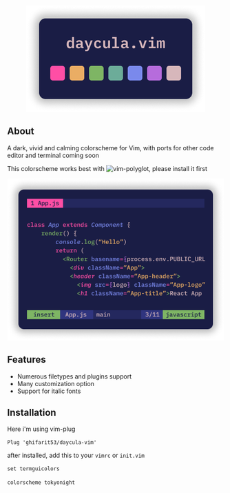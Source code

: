 <p align='center'><img src="images/palette.png"/></p>

## About

A dark, vivid and calming colorscheme for Vim, with ports for other code editor and terminal coming soon

This colorscheme works best with ![vim-polyglot](https://github.com/sheerun/vim-polyglot), please install it first

<p align='center'><img src="images/vim.png"/></p>

## Features

- Numerous filetypes and plugins support
- Many customization option
- Support for italic fonts

## Installation

Here i'm using vim-plug

```vim
Plug 'ghifarit53/daycula-vim'
```

after installed, add this to your `vimrc` or `init.vim`

```vim
set termguicolors

colorscheme tokyonight
```
